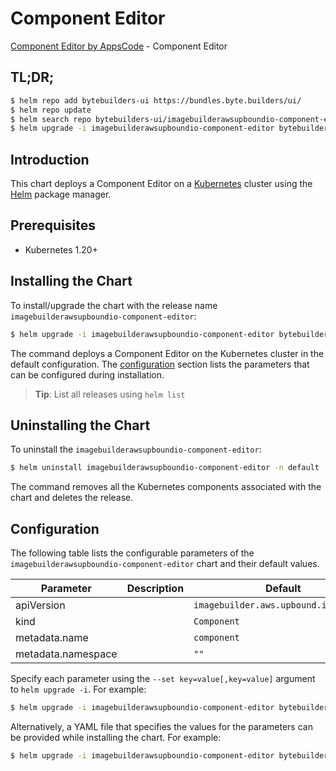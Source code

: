 # Component Editor

[Component Editor by AppsCode](https://byte.builders) - Component Editor

## TL;DR;

```bash
$ helm repo add bytebuilders-ui https://bundles.byte.builders/ui/
$ helm repo update
$ helm search repo bytebuilders-ui/imagebuilderawsupboundio-component-editor --version=v0.4.18
$ helm upgrade -i imagebuilderawsupboundio-component-editor bytebuilders-ui/imagebuilderawsupboundio-component-editor -n default --create-namespace --version=v0.4.18
```

## Introduction

This chart deploys a Component Editor on a [Kubernetes](http://kubernetes.io) cluster using the [Helm](https://helm.sh) package manager.

## Prerequisites

- Kubernetes 1.20+

## Installing the Chart

To install/upgrade the chart with the release name `imagebuilderawsupboundio-component-editor`:

```bash
$ helm upgrade -i imagebuilderawsupboundio-component-editor bytebuilders-ui/imagebuilderawsupboundio-component-editor -n default --create-namespace --version=v0.4.18
```

The command deploys a Component Editor on the Kubernetes cluster in the default configuration. The [configuration](#configuration) section lists the parameters that can be configured during installation.

> **Tip**: List all releases using `helm list`

## Uninstalling the Chart

To uninstall the `imagebuilderawsupboundio-component-editor`:

```bash
$ helm uninstall imagebuilderawsupboundio-component-editor -n default
```

The command removes all the Kubernetes components associated with the chart and deletes the release.

## Configuration

The following table lists the configurable parameters of the `imagebuilderawsupboundio-component-editor` chart and their default values.

|     Parameter      | Description |                     Default                      |
|--------------------|-------------|--------------------------------------------------|
| apiVersion         |             | <code>imagebuilder.aws.upbound.io/v1beta1</code> |
| kind               |             | <code>Component</code>                           |
| metadata.name      |             | <code>component</code>                           |
| metadata.namespace |             | <code>""</code>                                  |


Specify each parameter using the `--set key=value[,key=value]` argument to `helm upgrade -i`. For example:

```bash
$ helm upgrade -i imagebuilderawsupboundio-component-editor bytebuilders-ui/imagebuilderawsupboundio-component-editor -n default --create-namespace --version=v0.4.18 --set apiVersion=imagebuilder.aws.upbound.io/v1beta1
```

Alternatively, a YAML file that specifies the values for the parameters can be provided while
installing the chart. For example:

```bash
$ helm upgrade -i imagebuilderawsupboundio-component-editor bytebuilders-ui/imagebuilderawsupboundio-component-editor -n default --create-namespace --version=v0.4.18 --values values.yaml
```
